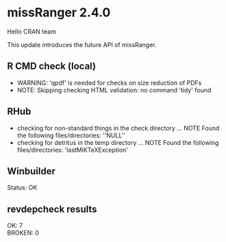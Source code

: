 # missRanger 2.4.0

Hello CRAN team

This update introduces the future API of missRanger.

## R CMD check (local)

- WARNING: 'qpdf' is needed for checks on size reduction of PDFs
- NOTE: Skipping checking HTML validation: no command 'tidy' found

## RHub 

* checking for non-standard things in the check directory ... NOTE
Found the following files/directories:
  ''NULL''
* checking for detritus in the temp directory ... NOTE
Found the following files/directories:
  'lastMiKTeXException'

## Winbuilder

Status: OK

## revdepcheck results

OK: 7                                                                              
BROKEN: 0
